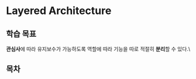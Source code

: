 # Layered Architecture

## 학습 목표

**관심사**에 따라 유지보수가 가능하도록 역할에 따라 기능을 따로 적절히 **분리**할 수 있다.\\



## 목차

